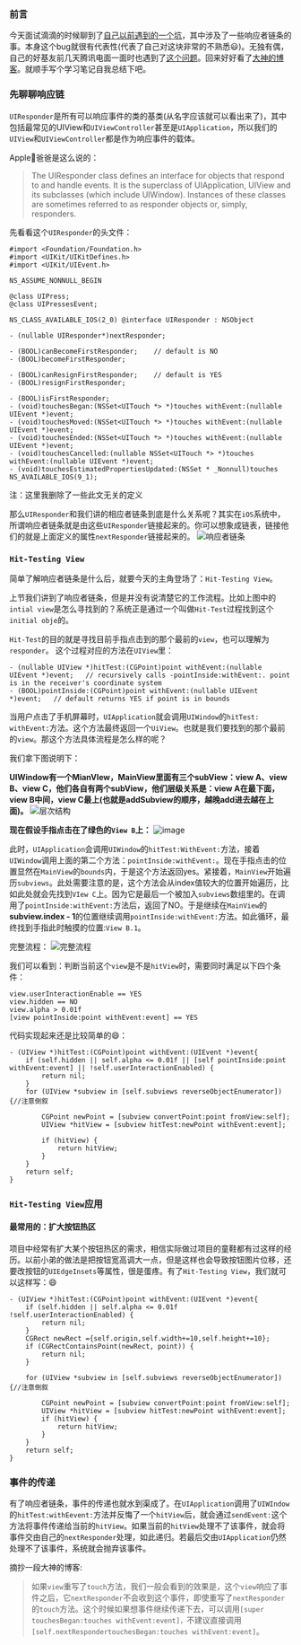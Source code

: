 
### 前言
今天面试滴滴的时候聊到了[自己以前遇到的一个坑](http://)，其中涉及了一些响应者链条的事。本身这个bug就很有代表性(代表了自己对这块非常的不熟悉😃)。无独有偶，自己的好基友前几天腾讯电面一面时也遇到了[这个问题](http://kyxu.tech/2016/08/19/%E7%88%B6%E8%A7%86%E5%9B%BE%E5%A4%96%E9%83%A8%E5%AD%90%E8%A7%86%E5%9B%BE%E7%82%B9%E5%87%BB%E5%93%8D%E5%BA%94-hitTest/)。回来好好看了[大神的博客](http://zhoon.github.io/ios/2015/04/12/ios-event.html)。就顺手写个学习笔记自我总结下吧。

### 先聊聊响应链

`UIResponder`是所有可以响应事件的类的基类(从名字应该就可以看出来了)，其中包括最常见的UIView和`UIViewController`甚至是`UIApplication`，所以我们的`UIView`和`UIViewController`都是作为响应事件的载体。

Apple🍎爸爸是这么说的：
>The UIResponder class defines an interface for objects that respond to and handle events. It is the superclass of UIApplication, UIView and its subclasses (which include UIWindow). Instances of these classes are sometimes referred to as responder objects or, simply, responders.

先看看这个`UIResponder`的头文件：

```
#import <Foundation/Foundation.h>
#import <UIKit/UIKitDefines.h>
#import <UIKit/UIEvent.h>

NS_ASSUME_NONNULL_BEGIN

@class UIPress;
@class UIPressesEvent;

NS_CLASS_AVAILABLE_IOS(2_0) @interface UIResponder : NSObject

- (nullable UIResponder*)nextResponder;

- (BOOL)canBecomeFirstResponder;    // default is NO
- (BOOL)becomeFirstResponder;

- (BOOL)canResignFirstResponder;    // default is YES
- (BOOL)resignFirstResponder;

- (BOOL)isFirstResponder;
- (void)touchesBegan:(NSSet<UITouch *> *)touches withEvent:(nullable UIEvent *)event;
- (void)touchesMoved:(NSSet<UITouch *> *)touches withEvent:(nullable UIEvent *)event;
- (void)touchesEnded:(NSSet<UITouch *> *)touches withEvent:(nullable UIEvent *)event;
- (void)touchesCancelled:(nullable NSSet<UITouch *> *)touches withEvent:(nullable UIEvent *)event;
- (void)touchesEstimatedPropertiesUpdated:(NSSet * _Nonnull)touches NS_AVAILABLE_IOS(9_1);

```

注：这里我删除了一些此文无关的定义

那么`UIResponder`和我们讲的相应者链条到底是什么关系呢？其实在`iOS`系统中，所谓响应者链条就是由这些`UIResponder`链接起来的。你可以想象成链表，链接他们的就是上面定义的属性`nextResponder`链接起来的。
![响应者链条](/Users/zhengli/Desktop/theResponderLinked/响应者链条.)

### `Hit-Testing View`
简单了解响应者链条是什么后，就要今天的主角登场了：`Hit-Testing View`。

上节我们讲到了响应者链条，但是并没有说清楚它的工作流程。比如上图中的`intial view`是怎么寻找到的？系统正是通过一个叫做`Hit-Test`过程找到这个`initial obje`的。


`Hit-Test`的目的就是寻找目前手指点击到的那个最前的`view`，也可以理解为`responder`。
这个过程对应的方法在`UIView`里：

	- (nullable UIView *)hitTest:(CGPoint)point withEvent:(nullable UIEvent *)event;   // recursively calls -pointInside:withEvent:. point is in the receiver's coordinate system
	- (BOOL)pointInside:(CGPoint)point withEvent:(nullable UIEvent *)event;   // default returns YES if point is in bounds
	
当用户点击了手机屏幕时，`UIApplication`就会调用`UIWindow`的`hitTest: withEvent:`方法。这个方法最终返回一个`UiView`。也就是我们要找到的那个最前的`view`。那这个方法具体流程是怎么样的呢？

我们拿下图说明下：

**UIWindow有一个MianVIew，MainView里面有三个subView：view A、view B、view C，他们各自有两个subView，他们层级关系是：view A在最下面，view B中间，view C最上(也就是addSubview的顺序，越晚add进去越在上面)。**
![层次结构](/Users/zhengli/Desktop/theResponderLinked/层次结构.jpg )

**现在假设手指点击在了绿色的`View B`上：**
![image](/Users/zhengli/Desktop/theResponderLinked/测试多个view.jpg )

此时，`UIApplication`会调用`UIWindow`的`hitTest:WithEvent:`方法，接着`UIWindow`调用上面的第二个方法：`pointInside:withEvent:`。现在手指点击的位置显然在`MainView`的`bounds`内，于是这个方法返回yes。紧接着，`MainView`开始遍历`subviews`。此处需要注意的是，这个方法会从index值较大的位置开始遍历，比如此处就会先找到`VIew C`上。因为它是最后一个被加入`subviews`数组里的。在调用了`pointInside:withEvent:`方法后，返回了NO。于是继续在`MainView`的**subview.index - 1**的位置继续调用`pointInside:withEvent:`方法。如此循环，最终找到手指此时触摸的位置:`View B.1`。

完整流程：
![完整流程]( /Users/zhengli/Desktop/theResponderLinked/完整流程.jpg)

我们可以看到：判断当前这个`view`是不是`hitView`时，需要同时满足以下四个条件：

	view.userInteractionEnable == YES
	view.hidden == NO
	view.alpha > 0.01f
	[view pointInside:point withEvent:event] == YES

代码实现起来还是比较简单的😄：

	- (UIView *)hitTest:(CGPoint)point withEvent:(UIEvent *)event{
	    if (self.hidden || self.alpha <= 0.01f || [self pointInside:point withEvent:event] || !self.userInteractionEnabled) {
	        return nil;
	    }
	    for (UIView *subview in [self.subviews reverseObjectEnumerator]) {//注意倒叙
	     
	        CGPoint newPoint = [subview convertPoint:point fromView:self];
	        UIView *hitView = [subview hitTest:newPoint withEvent:event];
		        
	        if (hitView) {
	            return hitView;
	        }
	    }
	    return self;
	}
	
### `Hit-Testing View`应用

#### 最常用的：扩大按钮热区
项目中经常有扩大某个按钮热区的需求，相信实际做过项目的童鞋都有过这样的经历。以前小弟的做法是把按钮宽高调大一点，但是这样也会导致按钮图片位移，还要改按钮的`UIEdgeInsets`等属性，很是蛋疼。有了`Hit-Testing View`，我们就可以这样写：😄

	- (UIView *)hitTest:(CGPoint)point withEvent:(UIEvent *)event{
	    if (self.hidden || self.alpha <= 0.01f  !self.userInteractionEnabled) {
	        return nil;
	    }
	    CGRect newRect ={self.origin,self.width+=10,self.height+=10};
	    if (CGRectContainsPoint(newRect, point)) {
	        return nil;
	    }

	    for (UIView *subview in [self.subviews reverseObjectEnumerator]) {//注意倒叙
	     
	        CGPoint newPoint = [subview convertPoint:point fromView:self];
	        UIView *hitView = [subview hitTest:newPoint withEvent:event];	        
	        if (hitView) {
	            return hitView;
	        }
	    }
	    return self;
	}


### 事件的传递
有了响应者链条，事件的传递也就水到渠成了。在`UIApplication`调用了`UIWIndow`的`hitTest:withEevent:`方法并反悔了一个`hitView`后，就会通过`sendEvent:`这个方法将事件传递给当前的`hitView`。如果当前的`hitView`处理不了该事件，就会将事件交由自己的`nextResponder`处理，如此递归。若最后交由`UIApplication`仍然处理不了该事件，系统就会抛弃该事件。


摘抄一段大神的博客:
>如果`view`重写了`touch`方法，我们一般会看到的效果是，这个`view`响应了事件之后，它`nextResponder`不会收到这个事件，即使重写了`nextResponder`的`touch`方法。这个时候如果想事件继续传递下去，可以调用`[super touchesBegan:touches withEvent:event]，`不建议直接调用`[self.nextRespondertouchesBegan:touches withEvent:event]`。

